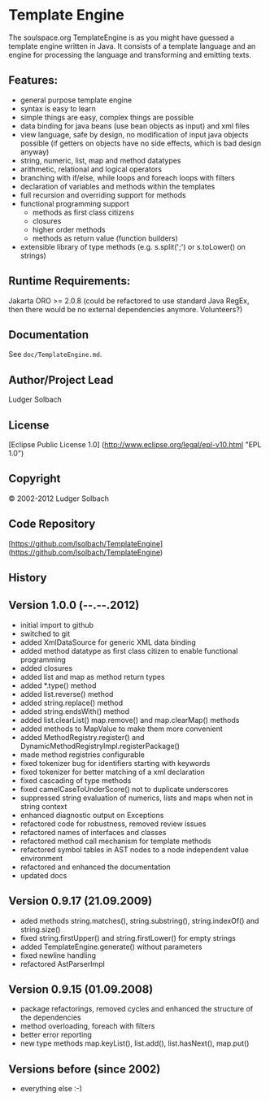 Template Engine
===============

The soulspace.org TemplateEngine is as you might have guessed a
template engine written in Java.
It consists of a template language and an engine for processing
the language and transforming and emitting texts.

Features:
---------
* general purpose template engine
* syntax is easy to learn
* simple things are easy, complex things are possible
* data binding for java beans (use bean objects as input) and xml files
* view language, safe by design, no modification of input java objects possible
	(if getters on objects have no side effects, which is bad design anyway)
* string, numeric, list, map and method datatypes
* arithmetic, relational and logical operators
* branching with if/else, while loops and foreach loops with filters
* declaration of variables and methods within the templates
* full recursion and overriding support for methods
* functional programming support
	* methods as first class citizens
	* closures
	* higher order methods
	* methods as return value (function builders)
* extensible library of type methods (e.g. s.split(';') or s.toLower() on strings)

Runtime Requirements:
---------------------
Jakarta ORO >= 2.0.8 (could be refactored to use standard Java RegEx,
then there would be no external dependencies anymore. Volunteers?)

Documentation
-------------
See `doc/TemplateEngine.md`.

Author/Project Lead
-------------------
Ludger Solbach

License
-------
[Eclipse Public License 1.0] (http://www.eclipse.org/legal/epl-v10.html "EPL 1.0")

Copyright
---------
© 2002-2012 Ludger Solbach

Code Repository
---------------
[https://github.com/lsolbach/TemplateEngine] (https://github.com/lsolbach/TemplateEngine)

History
-------

Version 1.0.0 (--.--.2012)
--------------------------
* initial import to github
* switched to git
* added XmlDataSource for generic XML data binding
* added method datatype as first class citizen to enable functional programming
* added closures
* added list and map as method return types
* added *.type() method
* added list.reverse() method
* added string.replace() method
* added string.endsWith() method
* added list.clearList() map.remove() and map.clearMap() methods
* added methods to MapValue to make them more convenient
* added MethodRegistry.register() and DynamicMethodRegistryImpl.registerPackage()
* made method registries configurable
* fixed tokenizer bug for identifiers starting with keywords
* fixed tokenizer for better matching of a xml declaration
* fixed cascading of type methods
* fixed camelCaseToUnderScore() not to duplicate underscores
* suppressed string evaluation of numerics, lists and maps when not in string context
* enhanced diagnostic output on Exceptions
* refactored code for robustness, removed review issues
* refactored names of interfaces and classes
* refactored method call mechanism for template methods
* refactored symbol tables in AST nodes to a node independent value environment
* refactored and enhanced the documentation
* updated docs

Version 0.9.17 (21.09.2009)
---------------------------
* aded methods string.matches(), string.substring(), string.indexOf() and string.size()
* fixed string.firstUpper() and string.firstLower() for empty strings
* added TemplateEngine.generate() without parameters
* fixed newline handling
* refactored AstParserImpl

Version 0.9.15 (01.09.2008)
---------------------------
* package refactorings, removed cycles and enhanced the structure of the dependencies
* method overloading, foreach with filters
* better error reporting
* new type methods map.keyList(), list.add(), list.hasNext(), map.put()

Versions before (since 2002)
----------------------------
* everything else :-)
